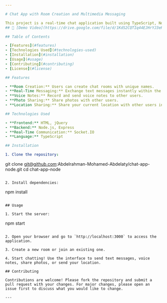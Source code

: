 ```yaml
---

# Chat App with Room Creation and Multimedia Messaging

This project is a real-time chat application built using TypeScript, Node.js, Express, jQuery, HTML, and Socket.IO. It allows users to create chat rooms, exchange text messages, send voice notes, share photos, and send locations.
## 🎥 [Demo Video](https://drive.google.com/file/d/1KdS2CQTIq44EJHrYJ3eRj_s4V7lsj0ZC/view?usp=sharing)

## Table of Contents

- [Features](#features)
- [Technologies Used](#technologies-used)
- [Installation](#installation)
- [Usage](#usage)
- [Contributing](#contributing)
- [License](#license)

## Features

- **Room Creation:** Users can create chat rooms with unique names.
- **Real-Time Messaging:** Exchange text messages instantly within the chat rooms.
- **Voice Notes:** Record and send voice notes to other users.
- **Photo Sharing:** Share photos with other users.
- **Location Sharing:** Share your current location with other users in real-time.

## Technologies Used

- **Frontend:** HTML, jQuery
- **Backend:** Node.js, Express
- **Real-Time Communication:** Socket.IO
- **Language:** TypeScript

## Installation

1. Clone the repository:
   ```
   git clone git@github.com:Abdelrahman-Mohamed-Abdelaty/chat-app-node.git
   cd chat-app-node
   ```

2. Install dependencies:
   ```
   npm install
   ```

## Usage

1. Start the server:
   ```
   npm start
   ```

2. Open your browser and go to `http://localhost:3000` to access the application.

3. Create a new room or join an existing one.

4. Start chatting! Use the interface to send text messages, voice notes, share photos, or send your location.

## Contributing

Contributions are welcome! Please fork the repository and submit a pull request with your changes. For major changes, please open an issue first to discuss what you would like to change.

---
```

